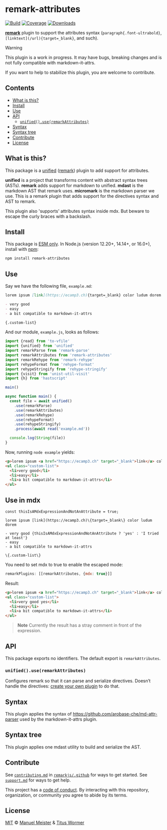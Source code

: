 # remark-attributes

[![Build][build-badge]][build]
[![Coverage][coverage-badge]][coverage]
[![Downloads][downloads-badge]][downloads]

[**remark**][remark] plugin to support the attributes syntax
(`paragraph{.font-ultrabold}`, `[linktext](/url){target=_blank}`, and
such).

> [!WARNING]
> This plugin is a work in progress.
> It may have bugs, breaking changes and is not fully compatible with markdown-it-attrs.
>
> If you want to help to stabilize this plugin, you are welcome to contribute.

## Contents

*   [What is this?](#what-is-this)
*   [Install](#install)
*   [Use](#use)
*   [API](#api)
    *   [`unified().use(remarkAttributes)`](#unifieduseremarkattributes)
*   [Syntax](#syntax)
*   [Syntax tree](#syntax-tree)
*   [Contribute](#contribute)
*   [License](#license)

## What is this?

This package is a [unified][] ([remark][]) plugin to add support for attributes.

**unified** is a project that transforms content with abstract syntax trees
(ASTs).
**remark** adds support for markdown to unified.
**mdast** is the markdown AST that remark uses.
**micromark** is the markdown parser we use.
This is a remark plugin that adds support for the directives syntax and AST to
remark.

This plugin also 'supports' attributes syntax inside mdx.
But beware to escape the curly braces with a backslash.

## Install

This package is [ESM only](https://gist.github.com/sindresorhus/a39789f98801d908bbc7ff3ecc99d99c).
In Node.js (version 12.20+, 14.14+, or 16.0+), install with [npm][]:

```sh
npm install remark-attributes
```

## Use

Say we have the following file, `example.md`:

```markdown
lorem ipsum [link](https://ecamp3.ch){target=_blank} color ludum dorem

- very good
- easy
- a bit compatible to markdown-it-attrs

{.custom-list}
```

And our module, `example.js`, looks as follows:

```js
import {read} from 'to-vfile'
import {unified} from 'unified'
import remarkParse from 'remark-parse'
import remarkAttributes from 'remark-attributes'
import remarkRehype from 'remark-rehype'
import rehypeFormat from 'rehype-format'
import rehypeStringify from 'rehype-stringify'
import {visit} from 'unist-util-visit'
import {h} from 'hastscript'

main()

async function main() {
  const file = await unified()
    .use(remarkParse)
    .use(remarkAttributes)
    .use(remarkRehype)
    .use(rehypeFormat)
    .use(rehypeStringify)
    .process(await read('example.md'))

  console.log(String(file))
}
```

Now, running `node example` yields:

```html
<p>lorem ipsum <a href="https://ecamp3.ch" target="_blank">link</a> color ludum dorem</p>
<ul class="custom-list">
  <li>very good</li>
  <li>easy</li>
  <li>a bit compatible to markdown-it-attrs</li>
</ul>
```

## Use in mdx

```mdx
const thisIsAMdxExpressionAndNotAnAttribute = true;

lorem ipsum [link](https://ecamp3.ch)\{target=_blank\} color ludum dorem

- very good {thisIsAMdxExpressionAndNotAnAttribute ? 'yes' : 'I tried at least'}
- easy
- a bit compatible to markdown-it-attrs

\{.custom-list\}
```

You need to set mdx to true to enable the escaped mode:
```js
remarkPlugins: [[remarkAttributes, {mdx: true}]]
```

Result:

```html
<p>lorem ipsum <a href="https://ecamp3.ch" target="_blank">link</a> color ludum dorem</p>
<ul class="custom-list">
  <li>very good yes</li>
  <li>easy</li>
  <li>a bit compatible to markdown-it-attrs</li>
</ul>
```
> **Note**
> Currently the result has a stray comment in front of the expression.


## API

This package exports no identifiers.
The default export is `remarkAttributes`.

### `unified().use(remarkAttributes)`

Configures remark so that it can parse and serialize directives.
Doesn’t handle the directives: [create your own plugin][create-plugin] to do
that.

## Syntax

This plugin applies the syntax of <https://github.com/arobase-che/md-attr-parser>
used by the markdown-it-attrs plugin.

## Syntax tree

This plugin applies one mdast utility to build and serialize the AST.

## Contribute

See [`contributing.md`][contributing] in [`remarkjs/.github`][health] for ways
to get started.
See [`support.md`][support] for ways to get help.

This project has a [code of conduct][coc].
By interacting with this repository, organization, or community you agree to
abide by its terms.

## License

[MIT][license] © [Manuel Meister][author2] & [Titus Wormer][author]

<!-- Definitions -->

[build-badge]: https://github.com/manuelmeister/remark-attributes/workflows/main/badge.svg

[build]: https://github.com/manuelmeister/remark-attributes/actions

[coverage-badge]: https://img.shields.io/codecov/c/github/manuelmeister/remark-attributes.svg

[coverage]: https://codecov.io/github/manuelmeister/remark-attributes

[downloads-badge]: https://img.shields.io/npm/dm/remark-attributes.svg

[downloads]: https://www.npmjs.com/package/remark-attributes

[npm]: https://docs.npmjs.com/cli/install

[health]: https://github.com/remarkjs/.github

[contributing]: https://github.com/remarkjs/.github/blob/HEAD/contributing.md

[support]: https://github.com/remarkjs/.github/blob/HEAD/support.md

[coc]: https://github.com/remarkjs/.github/blob/HEAD/code-of-conduct.md

[license]: license

[author]: https://wooorm.com

[author2]: https://meister.id

[unified]: https://github.com/unifiedjs/unified

[remark]: https://github.com/remarkjs/remark

[create-plugin]: https://unifiedjs.com/learn/guide/create-a-plugin/
